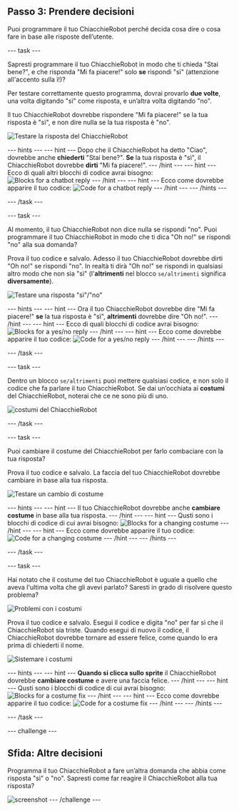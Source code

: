 ## Passo 3: Prendere decisioni

Puoi programmare il tuo ChiacchieRobot perché decida cosa dire o cosa fare in base alle risposte dell’utente.

\--- task \---

Sapresti programmare il tuo ChiacchieRobot in modo che ti chieda "Stai bene?", e che risponda "Mi fa piacere!" solo **se** rispondi "sì" (attenzione all'accento sulla ì!)?

Per testare correttamente questo programma, dovrai provarlo **due volte**, una volta digitando "sì" come risposta, e un’altra volta digitando "no".

Il tuo ChiacchieRobot dovrebbe rispondere "Mi fa piacere!" se la tua risposta è "sì", e non dire nulla se la tua risposta è "no".

![Testare la risposta del ChiacchieRobot](images/chatbot-if-test.png)

\--- hints \--- \--- hint \--- Dopo che il ChiacchieRobot ha detto "Ciao", dovrebbe anche **chiederti** "Stai bene?". **Se** la tua risposta è "sì", il ChiacchieRobot dovrebbe **dirti** "Mi fa piacere!". \--- /hint \--- \--- hint \--- Ecco di quali altri blocchi di codice avrai bisogno: ![Blocks for a chatbot reply](images/chatbot-if-blocks.png) \--- /hint \--- \--- hint \--- Ecco come dovrebbe apparire il tuo codice: ![Code for a chatbot reply](images/chatbot-if-code.png) \--- /hint \--- \--- /hints \---

\--- /task \---

\--- task \---

Al momento, il tuo ChiacchieRobot non dice nulla se rispondi "no". Puoi programmare il tuo ChiacchieRobot in modo che ti dica "Oh no!" se rispondi "no" alla sua domanda?

Prova il tuo codice e salvalo. Adesso il tuo ChiacchieRobot dovrebbe dirti "Oh no!" se rispondi "no". In realtà ti dirà "Oh no!" se rispondi in qualsiasi altro modo che non sia "sì" (l'**altrimenti** nel blocco `se/altrimenti` significa **diversamente**).

![Testare una risposta "sì"/"no"](images/chatbot-if-else-test.png)

\--- hints \--- \--- hint \--- Ora il tuo ChiacchieRobot dovrebbe dire "Mi fa piacere!" **se** la tua risposta è "sì", **altrimenti** dovrebbe dire "Oh no!". \--- /hint \--- \--- hint \--- Ecco di quali blocchi di codice avrai bisogno: ![Blocks for a yes/no reply](images/chatbot-if-else-blocks.png) \--- /hint \--- \--- hint \--- Ecco come dovrebbe apparire il tuo codice: ![Code for a yes/no reply](images/chatbot-if-else-code.png) \--- /hint \--- \--- /hints \---

\--- /task \---

\--- task \---

Dentro un blocco `se/altrimenti` puoi mettere qualsiasi codice, e non solo il codice che fa parlare il tuo ChiacchieRobot. Se dai un’occhiata ai **costumi** del ChiacchieRobot, noterai che ce ne sono più di uno.

![costumi del ChiacchieRobot](images/chatbot-costume-view.png)

\--- /task \---

\--- task \---

Puoi cambiare il costume del ChiacchieRobot per farlo combaciare con la tua risposta?

Prova il tuo codice e salvalo. La faccia del tuo ChiacchieRobot dovrebbe cambiare in base alla tua risposta.

![Testare un cambio di costume](images/chatbot-costume-test.png)

\--- hints \--- \--- hint \--- Il tuo ChiacchieRobot dovrebbe anche **cambiare costume** in base alla tua risposta. \--- /hint \--- \--- hint \--- Qusti sono i blocchi di codice di cui avrai bisogno: ![Blocks for a changing costume](images/chatbot-costume-blocks.png) \--- /hint \--- \--- hint \--- Ecco come dovrebbe apparire il tuo codice: ![Code for a changing costume](images/chatbot-costume-code.png) \--- /hint \--- \--- /hints \---

\--- /task \---

\--- task \---

Hai notato che il costume del tuo ChiacchieRobot è uguale a quello che aveva l'ultima volta che gli avevi parlato? Saresti in grado di risolvere questo problema?

![Problemi con i costumi](images/chatbot-costume-bug-test.png)

Prova il tuo codice e salvalo. Esegui il codice e digita "no" per far sì che il ChiacchieRobot sia triste. Quando esegui di nuovo il codice, il ChiacchieRobot dovrebbe tornare ad essere felice, come quando lo era prima di chiederti il nome.

![Sistemare i costumi](images/chatbot-costume-fix-test.png)

\--- hints \--- \--- hint \--- **Quando si clicca sullo sprite** il ChiacchieRobot dovrebbe **cambiare costume** e avere una faccia felice. \--- /hint \--- \--- hint \--- Qusti sono i blocchi di codice di cui avrai bisogno: ![Blocks for a costume fix](images/chatbot-costume-fix-blocks.png) \--- /hint \--- \--- hint \--- Ecco come dovrebbe apparire il tuo codice: ![Code for a costume fix](images/chatbot-costume-fix-code.png) \--- /hint \--- \--- /hints \---

\--- /task \---

\--- challenge \---

## Sfida: Altre decisioni

Programma il tuo ChiacchieRobot a fare un’altra domanda che abbia come risposta "sì" o "no". Sapresti come far reagire il ChiacchieRobot alla tua risposta?

![screenshot](images/chatbot-joke.png) \--- /challenge \---